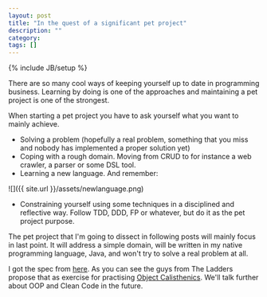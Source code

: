 ```yaml
---
layout: post
title: "In the quest of a significant pet project"
description: ""
category: 
tags: []
---
```

{% include JB/setup %}

There are so many cool ways of keeping yourself up to date in programming business. Learning by doing is one of the approaches and maintaining a pet project is one of the strongest.

When starting a pet project you have to ask yourself what you want to mainly achieve.

*   Solving a problem (hopefully a real problem, something that you miss and nobody has implemented a proper solution yet)
*   Coping with a rough domain. Moving from CRUD to for instance a web crawler, a parser or some DSL tool.
*   Learning a new language. And remember:

![]({{ site.url }}/assets/newlanguage.png)

*   Constraining yourself using some techniques in a disciplined and reflective way. Follow TDD, DDD, FP or whatever, but do it as the pet project purpose.&nbsp;

The pet project that I'm going to dissect in following posts will mainly focus in last point. It will address a simple domain, will be written in my native programming language, Java, and won't try to solve a real problem at all.

I got the spec from&nbsp;[here](https://github.com/TheLadders/object-calisthenics#exercise). As you can see the guys from The Ladders propose that as exercise for practising [Object Calisthenics](http://www.cs.helsinki.fi/u/luontola/tdd-2009/ext/ObjectCalisthenics.pdf). We'll talk further about OOP and Clean Code in the future.
